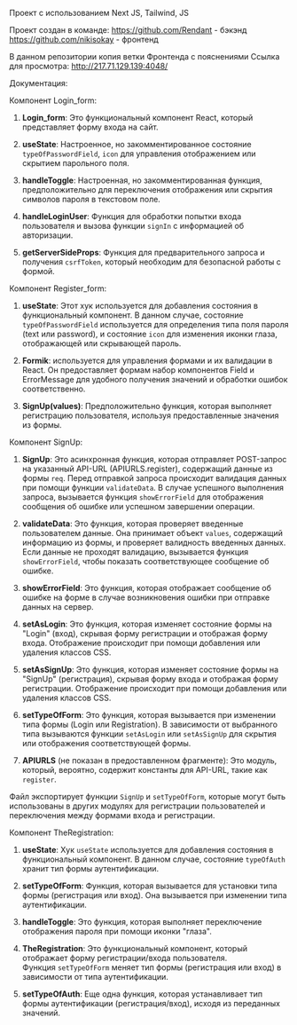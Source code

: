Проект с использованием Next JS, Tailwind, JS

Проект создан в команде:
https://github.com/Rendant - бэкэнд
https://github.com/nikisokay - фронтенд

В данном репозитории копия ветки Фронтенда с пояснениями
Ссылка для просмотра: http://217.71.129.139:4048/

Документация:

Компонент Login_form:

1. **Login_form**: Это функциональный компонент React, который представляет форму входа на сайт.

2. **useState**: Настроенное, но закомментированное состояние `typeOfPasswordField`, `icon` для управления отображением или скрытием парольного поля.

3. **handleToggle**: Настроенная, но закомментированная функция, предположительно для переключения отображения или скрытия символов пароля в текстовом поле.

4. **handleLoginUser**: Функция для обработки попытки входа пользователя и вызова функции `signIn` с информацией об авторизации.

5. **getServerSideProps**: Функция для предварительного запроса и получения `csrfToken`, который необходим для безопасной работы с формой.

Компонент Register_form:

1. **useState**: Этот хук используется для добавления состояния в функциональный компонент. В данном случае, состояние `typeOfPasswordField` используется для определения типа поля пароля (text или password), и состояние `icon` для изменения иконки глаза, отображающей или скрывающей пароль.

2. **Formik**: используется для управления формами и их валидации в React. Он предоставляет формам набор компонентов Field и ErrorMessage для удобного получения значений и обработки ошибок соответственно.

3. **SignUp(values)**: Предположительно функция, которая выполняет регистрацию пользователя, используя предоставленные значения из формы.

Компонент SignUp:

1. **SignUp**: Это асинхронная функция, которая отправляет POST-запрос на указанный API-URL (APIURLS.register), содержащий данные из формы `req`. Перед отправкой запроса происходит валидация данных при помощи функции `validateData`. В случае успешного выполнения запроса, вызывается функция `showErrorField` для отображения сообщения об ошибке или успешном завершении операции.

2. **validateData**: Это функция, которая проверяет введенные пользователем данные. Она принимает объект `values`, содержащий информацию из формы, и проверяет валидность введенных данных. Если данные не проходят валидацию, вызывается функция `showErrorField`, чтобы показать соответствующее сообщение об ошибке.

3. **showErrorField**: Это функция, которая отображает сообщение об ошибке на форме в случае возникновения ошибки при отправке данных на сервер.

4. **setAsLogin**: Это функция, которая изменяет состояние формы на "Login" (вход), скрывая форму регистрации и отображая форму входа. Отображение происходит при помощи добавления или удаления классов CSS.

5. **setAsSignUp**: Это функция, которая изменяет состояние формы на "SignUp" (регистрация), скрывая форму входа и отображая форму регистрации. Отображение происходит при помощи добавления или удаления классов CSS.

6. **setTypeOfForm**: Это функция, которая вызывается при изменении типа формы (Login или Registration). В зависимости от выбранного типа вызываются функции `setAsLogin` или `setAsSignUp` для скрытия или отображения соответствующей формы.

7. **APIURLS** (не показан в предоставленном фрагменте): Это модуль, который, вероятно, содержит константы для API-URL, такие как `register`.

Файл экспортирует функции `SignUp` и `setTypeOfForm`, которые могут быть использованы в других модулях для регистрации пользователей и переключения между формами входа и регистрации.

Компонент TheRegistration:

1. **useState**: Хук `useState` используется для добавления состояния в функциональный компонент. В данном случае, состояние `typeOfAuth` хранит тип формы аутентификации.

2. **setTypeOfForm**: Функция, которая вызывается для установки типа формы (регистрация или вход). Она вызывается при изменении типа аутентификации.

3. **handleToggle**: Это функция, которая выполняет переключение отображения пароля при помощи иконки "глаза".

4. **TheRegistration**: Это функциональный компонент, который отображает форму регистрации/входа пользователя.  
Функция `setTypeOfForm` меняет тип формы (регистрация или вход) в зависимости от типа аутентификации.

5. **setTypeOfAuth**: Еще одна функция, которая устанавливает тип формы аутентификации (регистрация/вход), исходя из переданных значений.
